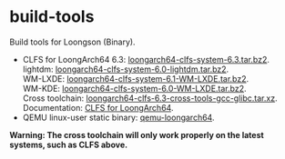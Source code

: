 # build-tools

Build tools for Loongson (Binary).

- CLFS for LoongArch64 6.3: [loongarch64-clfs-system-6.3.tar.bz2](https://github.com/loongson/build-tools/releases/download/2022.09.06/loongarch64-clfs-system-6.3.tar.bz2).  
lightdm: [loongarch64-clfs-system-6.0-lightdm.tar.bz2](https://github.com/loongson/build-tools/releases/download/2022.09.06/loongarch64-clfs-system-6.0-lightdm.tar.bz2).  
WM-LXDE: [loongarch64-clfs-system-6.1-WM-LXDE.tar.bz2](https://github.com/loongson/build-tools/releases/download/2022.09.06/loongarch64-clfs-system-6.1-WM-LXDE.tar.bz2).  
WM-KDE: [loongarch64-clfs-system-6.0-WM-LXDE.tar.bz2](https://github.com/loongson/build-tools/releases/download/2022.09.06/loongarch64-clfs-system-6.0-WM-KDE.tar.bz2).  
Cross toolchain: [loongarch64-clfs-6.3-cross-tools-gcc-glibc.tar.xz](https://github.com/loongson/build-tools/releases/download/2022.09.06/loongarch64-clfs-6.3-cross-tools-gcc-glibc.tar.xz).  
Documentation: [CLFS for LoongArch64](https://github.com/sunhaiyong1978/CLFS-for-LoongArch/blob/main/CLFS_For_LoongArch64.md).
- QEMU linux-user static binary: [qemu-loongarch64](https://github.com/loongson/build-tools/releases/download/2022.09.06/qemu-loongarch64).

**Warning: The cross toolchain will only work properly on the latest systems, such as CLFS above.**
